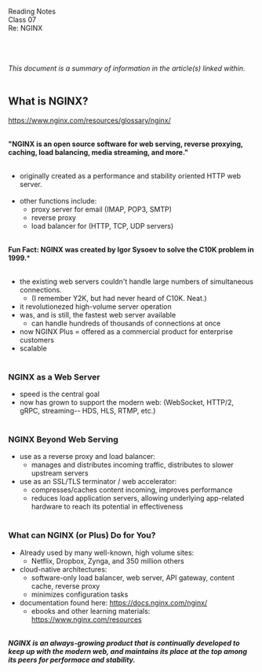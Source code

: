 Reading Notes <br>
Class 07<br>
Re:  NGINX<br><br><br><br>



*This document is a summary of information in the article(s) linked within.*<br><br>

## What is NGINX?
https://www.nginx.com/resources/glossary/nginx/ <br><br>


**"NGINX is an open source software for web serving, reverse proxying, caching, load balancing, media streaming, and more."**<br><br>

- originally created as a performance and stability oriented HTTP web server. <br><br>
- other functions include: 
	- proxy server for email (IMAP, POP3, SMTP)
	- reverse proxy
	- load balancer for (HTTP, TCP, UDP servers)<br><br>

**Fun Fact:  NGINX was created by Igor Sysoev to solve the C10K problem in 1999.***<br><br>
- the existing web servers couldn't handle large numbers of simultaneous connections.  
	- (I remember Y2K, but had never heard of C10K. Neat.) 
- it revolutionezed high-volume server operation 
- was, and is still, the fastest web server available
	- can handle hundreds of thousands of connections at once 
- now NGINX Plus = offered as a commercial product for enterprise customers
- scalable<br><br>

### NGINX as a Web Server
- speed is the central goal
- now has grown to support the modern web: (WebSocket, HTTP/2, gRPC, streaming-- HDS, HLS, RTMP, etc.)<br><br>

### NGINX Beyond Web Serving
- use as a reverse proxy and load balancer: 
	- manages and distributes incoming traffic, distributes to slower upstream servers
- use as an SSL/TLS terminator / web accelerator:
	- compresses/caches content incoming, improves performance
	- reduces load application servers, allowing underlying app-related hardware to reach its potential in effectiveness<br><br>
 
### What can NGINX (or Plus) Do for You?
- Already used by many well-known, high volume sites: 
	- Netflix, Dropbox, Zynga, and 350 million others
- cloud-native architectures: 
	- software-only load balancer, web server, API gateway, content cache, reverse proxy
	- minimizes configuration tasks 
- documentation found here: https://docs.nginx.com/nginx/
	- ebooks and other learning materials: https://www.nginx.com/resources <br><br>

***NGINX is an always-growing product that is continually developed to keep up with the modern web, and maintains its place at the top among its peers for performace and stability.*** 
<br><br>
<br><br>
<br><br>
<br><br>